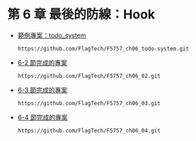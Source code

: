 # 第 6 章 最後的防線：Hook

- [範例專案：todo_system](https://github.com/FlagTech/F5757_ch06_todo-system)

    ```
    https://github.com/FlagTech/F5757_ch06_todo-system.git
    ```
- [6-2 節完成的專案](https://github.com/FlagTech/F5757_ch06_02)

    ```
    https://github.com/FlagTech/F5757_ch06_02.git
    ```
- [6-3 節完成的專案](https://github.com/FlagTech/F5757_ch06_03)

    ```
    https://github.com/FlagTech/F5757_ch06_03.git
    ```
- [6-4 節完成的專案](https://github.com/FlagTech/F5757_ch06_04)

    ```
    https://github.com/FlagTech/F5757_ch06_04.git
    ```
